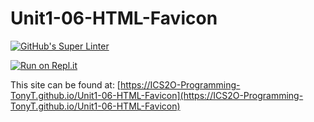 # Unit1-06-HTML-Favicon
[![GitHub's Super Linter](https://github.com/ICS2O-Programming-TonyT/Unit1-06-HTML-Favicon/workflows/GitHub's%20Super%20Linter/badge.svg)](https://github.com/ICS2O-Programming-TonyT/Unit1-06-HTML-Favicon/actions)


[![Run on Repl.it](https://repl.it/badge/github/ICS2O-Programming-TonyT/Unit1-06-HTML-Favicon)](https://repl.it/github/ICS2O-Programming-TonyT/Unit1-06-HTML-Favicon)


This site can be found at: [https://ICS2O-Programming-TonyT.github.io/Unit1-06-HTML-Favicon](https://ICS2O-Programming-TonyT.github.io/Unit1-06-HTML-Favicon)